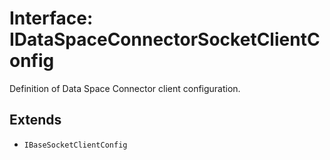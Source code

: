 # Interface: IDataSpaceConnectorSocketClientConfig

Definition of Data Space Connector client configuration.

## Extends

- `IBaseSocketClientConfig`
